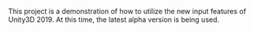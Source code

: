 This project is a demonstration of how to utilize the new input features of Unity3D 2019.
At this time, the latest alpha version is being used.